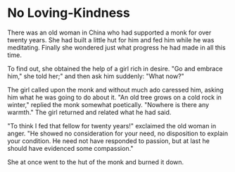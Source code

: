 # No Loving-Kindness

There was an old woman in China who had supported a monk for over twenty years. She had built a little hut for him and fed him while he was meditating. Finally she wondered just what progress he had made in all this time.

To find out, she obtained the help of a girl rich in desire. "Go and embrace him," she told her;" and then ask him suddenly: "What now?"

The girl called upon the monk and without much ado caressed him, asking him what he was going to do about it. "An old tree grows on a cold rock in winter," replied the monk somewhat poetically. "Nowhere is there any warmth." The girl returned and related what he had said.

"To think I fed that fellow for twenty years!" exclaimed the old woman in anger. "He showed no consideration for your need, no disposition to explain your condition. He need not have responded to passion, but at last he should have evidenced some compassion."

She at once went to the hut of the monk and burned it down.
